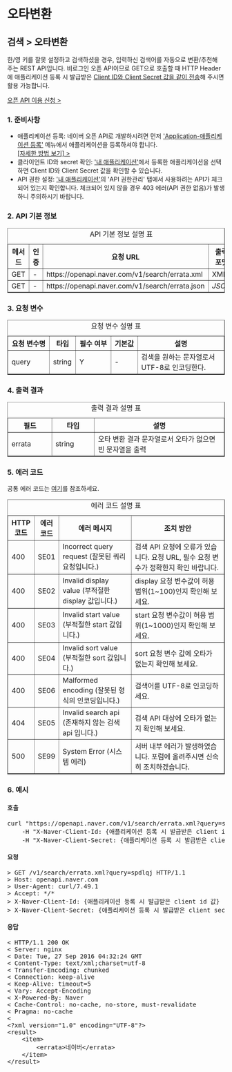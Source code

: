 # 오타변환

<html lang="ko">
<head>
    <title>NAVER Developers - 검색 API 오타변환 개발가이드</title>
    <meta name="description" content="NAVER Developers - 검색 API 오타변환 개발가이드">
</head>
<body>
<div class="con">
    <div class="h_page_area">
        <h2 class="h_page">검색 &gt; 오타변환</h2>
    </div>
    <p class="p_desc">
        한/영 키를 잘못 설정하고 검색하셨을 경우, 입력하신 검색어를 자동으로 변환/추천해 주는 REST API입니다. 비로그인 오픈 API이므로 GET으로 호출할 때 HTTP Header에 애플리케이션 등록
        시 발급받은 <a href="https://developers.naver.com/docs/common/apicall" class="color_p2 underline ">Client ID와 Client Secret 값을 같이 전송</a>해 주시면 활용
        가능합니다.
    </p>
    <div class="buttons2">
        <a class="btn_b_hi3" href="https://developers.naver.com/apps/#/register?defaultScope=search">오픈 API 이용 신청 &gt;</a>
    </div>
    <h3 class="h_sub">1. 준비사항</h3>
    <ul class="list_type1">
        <li>애플리케이션 등록: 네이버 오픈 API로 개발하시려면 먼저 <a href="https://developers.naver.com/apps/#/register?defaultScope=search" class="color_p2 underline">'Application-애플리케이션
            등록'</a> 메뉴에서 애플리케이션을 등록하셔야 합니다. <br>
            <a href="https://developers.naver.com/docs/common/register" class="color_p2 underline">[자세한 방법 보기] &gt;</a></li>
        <li>클라이언트 ID와 secret 확인: <a href="/appinfo" class="color_p2 underline">'내 애플리케이션'</a>에서 등록한 애플리케이션을 선택하면 Client
            ID와 Client Secret 값을 확인할 수 있습니다.
        </li>
        <li>API 권한 설정: <a href="/appinfo" class="color_p2 underline">'내 애플리케이션'</a>의 'API 권한관리' 탭에서 사용하려는 API가 체크되어 있는지
            확인합니다. 체크되어 있지 않을 경우 403 에러(API 권한 없음)가 발생하니 주의하시기 바랍니다.
        </li>
    </ul>
    <h3 class="h_sub">2. API 기본 정보</h3>
    <table border="1" class="tbl_h">
        <caption><span class="blind">API 기본 정보 설명 표</span></caption>
        <colgroup>
            <col>
            <col>
            <col style="width:40%">
            <col>
        </colgroup>
        <thead>
        <tr>
            <th scope="col">메서드</th>
            <th scope="col">인증</th>
            <th scope="col">요청 URL</th>
            <th scope="col">출력 포맷</th>
        </tr>
        </thead>
        <tbody>
        <tr>
            <td class="center">GET</td>
            <td class="center">-</td>
            <td class="left">https://openapi.naver.com/v1/search/errata.xml</td>
            <td class="center">XML</td>
        </tr>
        <tr>
            <td class="center">GET</td>
            <td class="center">-</td>
            <td class="left">https://openapi.naver.com/v1/search/errata.json</td>
            <td class="center"><em class="color_p3">JSON</em></td>
        </tr>
        </tbody>
    </table>
    <h3 class="h_sub">3. 요청 변수</h3>
    <table border="1" class="tbl_h">
        <caption><span class="blind">요청 변수 설명 표</span></caption>
        <colgroup>
            <col>
            <col>
            <col>
            <col>
            <col style="width:40%">
        </colgroup>
        <thead>
        <tr>
            <th scope="col">요청 변수명</th>
            <th scope="col">타입</th>
            <th scope="col">필수 여부</th>
            <th scope="col">기본값</th>
            <th scope="col">설명</th>
        </tr>
        </thead>
        <tbody>
        <tr>
            <td class="center">query</td>
            <td class="center">string</td>
            <td class="center">Y</td>
            <td class="center">-</td>
            <td class="left">검색을 원하는 문자열로서 UTF-8로 인코딩한다.</td>
        </tr>
        </tbody>
    </table>
    <h3 class="h_sub">4. 출력 결과</h3>
    <table border="1" class="tbl_h">
        <caption><span class="blind">출력 결과 설명 표</span></caption>
        <colgroup>
            <col>
            <col>
            <col style="width:60%">
        </colgroup>
        <thead>
        <tr>
            <th scope="col">필드</th>
            <th scope="col">타입</th>
            <th scope="col">설명</th>
        </tr>
        </thead>
        <tbody>
        <tr>
            <td class="center">errata</td>
            <td class="center">string</td>
            <td class="left">오타 변환 결과 문자열로서 오타가 없으면 빈 문자열을 출력</td>
        </tr>
        </tbody>
    </table>
    <h3 class="h_sub">5. 에러 코드 </h3>
    <div class="p_desc"> 공통 에러 코드는 <a href="/docs/common/common_error" class="color_p2 underline">여기</a>를 참조하세요.</div>
    <table border="1" class="tbl_h">
        <caption><span class="blind">에러 코드 설명 표</span></caption>
        <colgroup>
            <col style="width:10%">
            <col style="width:10%">
            <col>
            <col>
        </colgroup>
        <thead>
        <tr>
            <th scope="col">HTTP 코드</th>
            <th scope="col">에러 코드</th>
            <th scope="col">에러 메시지</th>
            <th scope="col">조치 방안</th>
        </tr>
        </thead>
        <tbody>
        <tr>
            <td class="center color_p3">400</td>
            <td class="center">SE01</td>
            <td class="left">Incorrect query request (잘못된 쿼리요청입니다.)</td>
            <td class="left">검색 API 요청에 오류가 있습니다. 요청 URL, 필수 요청 변수가 정확한지 확인 바랍니다.</td>
        </tr>
        <tr>
            <td class="center color_p3">400</td>
            <td class="center">SE02</td>
            <td class="left">Invalid display value (부적절한 display 값입니다.)</td>
            <td class="left">display 요청 변수값이 허용 범위(1~100)인지 확인해 보세요.</td>
        </tr>
        <tr>
            <td class="center color_p3">400</td>
            <td class="center">SE03</td>
            <td class="left">Invalid start value (부적절한 start 값입니다.)</td>
            <td class="left">start 요청 변수값이 허용 범위(1~1000)인지 확인해 보세요.</td>
        </tr>
        <tr>
            <td class="center color_p3">400</td>
            <td class="center">SE04</td>
            <td class="left">Invalid sort value (부적절한 sort 값입니다.)</td>
            <td class="left">sort 요청 변수 값에 오타가 없는지 확인해 보세요.</td>
        </tr>
        <tr>
            <td class="center color_p3">400</td>
            <td class="center">SE06</td>
            <td class="left">Malformed encoding (잘못된 형식의 인코딩입니다.)</td>
            <td class="left">검색어를 UTF-8로 인코딩하세요.</td>
        </tr>
        <tr>
            <td class="center color_p3">404</td>
            <td class="center">SE05</td>
            <td class="left">Invalid search api (존재하지 않는 검색 api 입니다.)</td>
            <td class="left">검색 API 대상에 오타가 없는지 확인해 보세요.</td>
        </tr>
        <tr>
            <td class="center color_p3">500</td>
            <td class="center">SE99</td>
            <td class="left">System Error (시스템 에러)</td>
            <td class="left">서버 내부 에러가 발생하였습니다. 포럼에 올려주시면 신속히 조치하겠습니다.</td>
        </tr>
        </tbody>
    </table>
    <h3 class="h_sub">6. 예시</h3>
    <h4 class="h_subsub">호출</h4>
    <div class="code_area">
<pre class="prettyprint">
curl "https://openapi.naver.com/v1/search/errata.xml?query=spdlqj" \
    -H "X-Naver-Client-Id: {애플리케이션 등록 시 발급받은 client id 값}" \
    -H "X-Naver-Client-Secret: {애플리케이션 등록 시 발급받은 client secret 값}" -v
</pre>
    </div>
    <h4 class="h_subsub">요청</h4>
    <div class="code_area">
<pre class="prettyprint">
> GET /v1/search/errata.xml?query=spdlqj HTTP/1.1
> Host: openapi.naver.com
> User-Agent: curl/7.49.1
> Accept: */*
> X-Naver-Client-Id: {애플리케이션 등록 시 발급받은 client id 값}
> X-Naver-Client-Secret: {애플리케이션 등록 시 발급받은 client secret 값}
</pre>
    </div>
    <h4 class="h_subsub">응답</h4>
    <div class="code_area">
<pre class="prettyprint">
< HTTP/1.1 200 OK
< Server: nginx
< Date: Tue, 27 Sep 2016 04:32:24 GMT
< Content-Type: text/xml;charset=utf-8
< Transfer-Encoding: chunked
< Connection: keep-alive
< Keep-Alive: timeout=5
< Vary: Accept-Encoding
< X-Powered-By: Naver
< Cache-Control: no-cache, no-store, must-revalidate
< Pragma: no-cache
<
&lt;?xml version=&quot;1.0&quot; encoding=&quot;UTF-8&quot;?&gt;
&lt;result&gt;
    &lt;item&gt;
        &lt;errata&gt;&#xb124;&#xc774;&#xbc84;&lt;/errata&gt;
    &lt;/item&gt;
&lt;/result&gt;
</pre>
    </div>
    <br>
    <br>
    <br>
    <br>
</div>
</body>
</html>